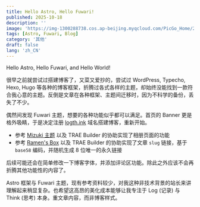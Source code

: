 ```yaml
---
title: Hello Astro, Hello Fuwari!
published: 2025-10-18
description: ''
image: 'https://img-1300288738.cos.ap-beijing.myqcloud.com/PicGo_Home/202510181749875.webp'
tags: [Astro, Fuwari, Blog]
category: '其他'
draft: false 
lang: 'zh_CN'
---
```


Hello Astro, Hello Fuwari, and Hello World!

很早之前就尝试过搭建博客了，又菜又爱抄的，尝试过 WordPress, Typecho, Hexo, Hugo 等各种的博客框架，折腾过各式各样的主题，却始终没能找到一款符合我心意的主题。反倒是文章在各种框架、主题间迁移时，因为不科学的备份，丢失了不少。

偶然间发现 Fuwari 主题，想要的各种功能似乎都可以满足。首页的 Banner 更是格外吸睛，于是决定注册 [logth.ink](https://www.logth.ink) 域名搭建博客，重新开始。

- 参考 [Mizuki 主题](https://github.com/matsuzaka-yuki/Mizuki) 以及 TRAE Builder 的协助实现了相册页面的功能
- 参考 [Ramen's Box](https://blog.lxdlam.com/post/9cc3283b/) 以及 TRAE Builder 的协助实现了文章 `slug` 链接，基于 `base58` 编码，并随机生成 8 位唯一的永久链接

后续可能还会在简单修改一下博客字体，并添加评论区功能。除此之外应该不会再折腾其他功能性的内容了。

Astro 框架与 Fuwari 主题，现有参考资料较少，对我这种非技术背景的站长来讲理解起来稍显复杂。也希望这高昂的美化成本能够让我专注于 Log (记录) 与 Think (思考) 本身。重文章内容，而非博客样式。